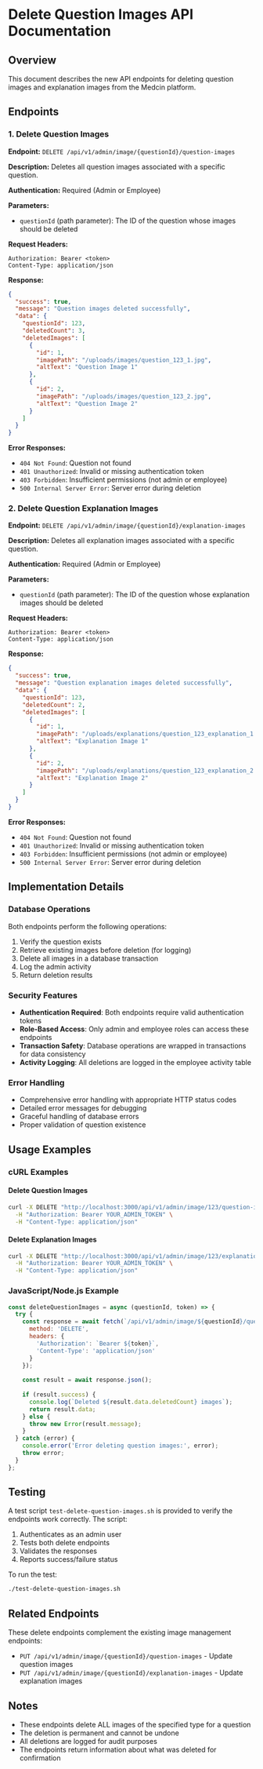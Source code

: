 # Delete Question Images API Documentation

## Overview
This document describes the new API endpoints for deleting question images and explanation images from the Medcin platform.

## Endpoints

### 1. Delete Question Images
**Endpoint:** `DELETE /api/v1/admin/image/{questionId}/question-images`

**Description:** Deletes all question images associated with a specific question.

**Authentication:** Required (Admin or Employee)

**Parameters:**
- `questionId` (path parameter): The ID of the question whose images should be deleted

**Request Headers:**
```
Authorization: Bearer <token>
Content-Type: application/json
```

**Response:**
```json
{
  "success": true,
  "message": "Question images deleted successfully",
  "data": {
    "questionId": 123,
    "deletedCount": 3,
    "deletedImages": [
      {
        "id": 1,
        "imagePath": "/uploads/images/question_123_1.jpg",
        "altText": "Question Image 1"
      },
      {
        "id": 2,
        "imagePath": "/uploads/images/question_123_2.jpg", 
        "altText": "Question Image 2"
      }
    ]
  }
}
```

**Error Responses:**
- `404 Not Found`: Question not found
- `401 Unauthorized`: Invalid or missing authentication token
- `403 Forbidden`: Insufficient permissions (not admin or employee)
- `500 Internal Server Error`: Server error during deletion

### 2. Delete Question Explanation Images
**Endpoint:** `DELETE /api/v1/admin/image/{questionId}/explanation-images`

**Description:** Deletes all explanation images associated with a specific question.

**Authentication:** Required (Admin or Employee)

**Parameters:**
- `questionId` (path parameter): The ID of the question whose explanation images should be deleted

**Request Headers:**
```
Authorization: Bearer <token>
Content-Type: application/json
```

**Response:**
```json
{
  "success": true,
  "message": "Question explanation images deleted successfully",
  "data": {
    "questionId": 123,
    "deletedCount": 2,
    "deletedImages": [
      {
        "id": 1,
        "imagePath": "/uploads/explanations/question_123_explanation_1.jpg",
        "altText": "Explanation Image 1"
      },
      {
        "id": 2,
        "imagePath": "/uploads/explanations/question_123_explanation_2.jpg",
        "altText": "Explanation Image 2"
      }
    ]
  }
}
```

**Error Responses:**
- `404 Not Found`: Question not found
- `401 Unauthorized`: Invalid or missing authentication token
- `403 Forbidden`: Insufficient permissions (not admin or employee)
- `500 Internal Server Error`: Server error during deletion

## Implementation Details

### Database Operations
Both endpoints perform the following operations:
1. Verify the question exists
2. Retrieve existing images before deletion (for logging)
3. Delete all images in a database transaction
4. Log the admin activity
5. Return deletion results

### Security Features
- **Authentication Required**: Both endpoints require valid authentication tokens
- **Role-Based Access**: Only admin and employee roles can access these endpoints
- **Transaction Safety**: Database operations are wrapped in transactions for data consistency
- **Activity Logging**: All deletions are logged in the employee activity table

### Error Handling
- Comprehensive error handling with appropriate HTTP status codes
- Detailed error messages for debugging
- Graceful handling of database errors
- Proper validation of question existence

## Usage Examples

### cURL Examples

#### Delete Question Images
```bash
curl -X DELETE "http://localhost:3000/api/v1/admin/image/123/question-images" \
  -H "Authorization: Bearer YOUR_ADMIN_TOKEN" \
  -H "Content-Type: application/json"
```

#### Delete Explanation Images
```bash
curl -X DELETE "http://localhost:3000/api/v1/admin/image/123/explanation-images" \
  -H "Authorization: Bearer YOUR_ADMIN_TOKEN" \
  -H "Content-Type: application/json"
```

### JavaScript/Node.js Example
```javascript
const deleteQuestionImages = async (questionId, token) => {
  try {
    const response = await fetch(`/api/v1/admin/image/${questionId}/question-images`, {
      method: 'DELETE',
      headers: {
        'Authorization': `Bearer ${token}`,
        'Content-Type': 'application/json'
      }
    });
    
    const result = await response.json();
    
    if (result.success) {
      console.log(`Deleted ${result.data.deletedCount} images`);
      return result.data;
    } else {
      throw new Error(result.message);
    }
  } catch (error) {
    console.error('Error deleting question images:', error);
    throw error;
  }
};
```

## Testing

A test script `test-delete-question-images.sh` is provided to verify the endpoints work correctly. The script:
1. Authenticates as an admin user
2. Tests both delete endpoints
3. Validates the responses
4. Reports success/failure status

To run the test:
```bash
./test-delete-question-images.sh
```

## Related Endpoints

These delete endpoints complement the existing image management endpoints:
- `PUT /api/v1/admin/image/{questionId}/question-images` - Update question images
- `PUT /api/v1/admin/image/{questionId}/explanation-images` - Update explanation images

## Notes

- These endpoints delete ALL images of the specified type for a question
- The deletion is permanent and cannot be undone
- All deletions are logged for audit purposes
- The endpoints return information about what was deleted for confirmation
